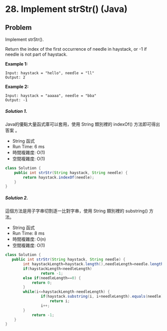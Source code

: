# 28. Implement strStr() (Java)
## Problem

Implement strStr().

Return the index of the first occurrence of needle in haystack, or -1 if needle is not part of haystack.

**Example 1:**

```
Input: haystack = "hello", needle = "ll"
Output: 2
```

**Example 2:**

```
Input: haystack = "aaaaa", needle = "bba"
Output: -1
```

##### Solution 1.

Java的優點大量函式庫可以套用，使用 String 類別裡的 indexOf() 方法即可得出答案 。

- String 函式
- Run Time: 6 ms
- 時間複雜度: O(1)
- 空間複雜度: O(1)

```java
class Solution {
    public int strStr(String haystack, String needle) {
        return haystack.indexOf(needle);
    }
}
```

##### Solution 2.

這個方法是用子字串切割逐一比對字串，使用 String 類別裡的 substring() 方法。

- String 函式
- Run Time: 8 ms
- 時間複雜度: O(n)
- 空間複雜度: O(1)

```java
class Solution {
   public int strStr(String haystack, String needle) {
		int haystackLength=haystack.length(),needleLength=needle.length(),i=0;
		if(haystackLength<needleLength)
    			return -1;
		else if(needleLength==0) {
			return 0;
		}
        while(i<=haystackLength-needleLength) {
        		if(haystack.substring(i, i+needleLength).equals(needle))
        			return i;
        		i++;
        }
        	return -1;
    }
}
```
